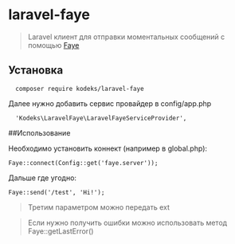 # laravel-faye
>  Laravel клиент для отправки моментальных сообщений с помощью [Faye](http://faye.jcoglan.com/)

## Установка

```
  composer require kodeks/laravel-faye 
```

Далее нужно добавить сервис провайдер в config/app.php

```
  'Kodeks\LaravelFaye\LaravelFayeServiceProvider',
```

##Использование

Необходимо установить коннект (например в global.php):

```
Faye::connect(Config::get('faye.server'));
```

Дальше где угодно:

```
Faye::send('/test', 'Hi!');
```

> Третим параметром можно передать ext

> Если нужно получить ошибки можно использовать метод Faye::getLastError()
